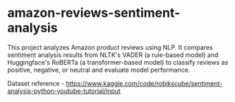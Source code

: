 # amazon-reviews-sentiment-analysis
This project analyzes Amazon product reviews using NLP. It compares sentiment analysis results from NLTK's VADER (a rule-based model) and Huggingface's RoBERTa (a transformer-based model) to classify reviews as positive, negative, or neutral and evaluate model performance.

Dataset reference - https://www.kaggle.com/code/robikscube/sentiment-analysis-python-youtube-tutorial/input